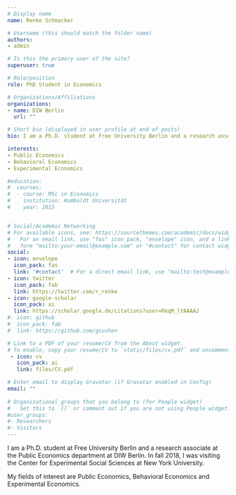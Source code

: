 ```yaml
---
# Display name
name: Renke Schmacker

# Username (this should match the folder name)
authors:
- admin

# Is this the primary user of the site?
superuser: true

# Role/position
role: PhD Student in Economics

# Organizations/Affiliations
organizations:
- name: DIW Berlin
  url: ""

# Short bio (displayed in user profile at end of posts)
bio: I am a Ph.D. student at Free University Berlin and a research associate at the Public Economics department at DIW Berlin.

interests:
- Public Economics
- Behavioral Economics
- Experimental Economics

#education:
#  courses:
#  - course: MSc in Economics
#    institution: Humboldt Universität
#    year: 2015


# Social/Academic Networking
# For available icons, see: https://sourcethemes.com/academic/docs/widgets/#icons
#   For an email link, use "fas" icon pack, "envelope" icon, and a link in the
#   form "mailto:your-email@example.com" or "#contact" for contact widget.
social:
- icon: envelope
  icon_pack: fas
  link: '#contact'  # For a direct email link, use "mailto:test@example.org".
- icon: twitter
  icon_pack: fab
  link: https://twitter.com/r_renke
- icon: google-scholar
  icon_pack: ai
  link: https://scholar.google.de/citations?user=RkqM_lYAAAAJ
#- icon: github
#  icon_pack: fab
#  link: https://github.com/gcushen

# Link to a PDF of your resume/CV from the About widget.
# To enable, copy your resume/CV to `static/files/cv.pdf` and uncomment the lines below.  
 - icon: cv
   icon_pack: ai
   link: files/CV.pdf

# Enter email to display Gravatar (if Gravatar enabled in Config)
email: ""
  
# Organizational groups that you belong to (for People widget)
#   Set this to `[]` or comment out if you are not using People widget.  
#user_groups:
#- Researchers
#- Visitors
---
```


I am a Ph.D. student at Free University Berlin and a research associate at the Public Economics department at DIW Berlin. In fall 2018, I was visiting the Center for Experimental Social Sciences at New York University.

My fields of interest are Public Economics, Behavioral Economics and Experimental Economics.

